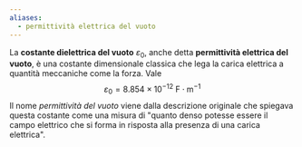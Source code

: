 ```yaml
---
aliases:
  - permittività elettrica del vuoto
---
```

La **costante dielettrica del vuoto** $\varepsilon_{0}$, anche detta **permittività elettrica del vuoto**, è una costante dimensionale classica che lega la carica elettrica a quantità meccaniche come la forza. Vale
$$\varepsilon_{0}=8.854\times10^{-12}\text{ F}\cdot\text{m}^{-1}$$
Il nome *permittività del vuoto* viene dalla descrizione originale che spiegava questa costante come una misura di "quanto denso potesse essere il campo elettrico che si forma in risposta alla presenza di una carica elettrica".